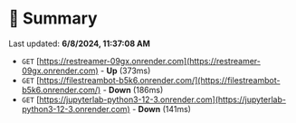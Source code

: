 # 📖 Summary
Last updated: **6/8/2024, 11:37:08 AM**

- `GET` [https://restreamer-09gx.onrender.com](https://restreamer-09gx.onrender.com) - **Up** (373ms)
- `GET` [https://filestreambot-b5k6.onrender.com/](https://filestreambot-b5k6.onrender.com/) - **Down** (186ms)
- `GET` [https://jupyterlab-python3-12-3.onrender.com](https://jupyterlab-python3-12-3.onrender.com) - **Down** (141ms)
